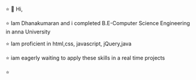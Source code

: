 ⭐  👋 Hi,

⭐  Iam Dhanakumaran
and i completed B.E-Computer Science Engineering in anna University

⭐  Iam proficient in html,css, javascript, jQuery,java

⭐  iam eagerly waiting to apply these skills in a real time projects

⭐


<!---
DK-8088/DK-8088 is a ✨ special ✨ repository because its `README.md` (this file) appears on your GitHub profile.
You can click the Preview link to take a look at your changes.
--->
